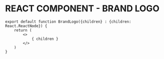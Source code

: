 # REACT COMPONENT - BRAND LOGO

```tsx
export default function BrandLogo({children} : {children: React.ReactNode}) {
    return (
        <>
            { children }
        </>
    )
}
```